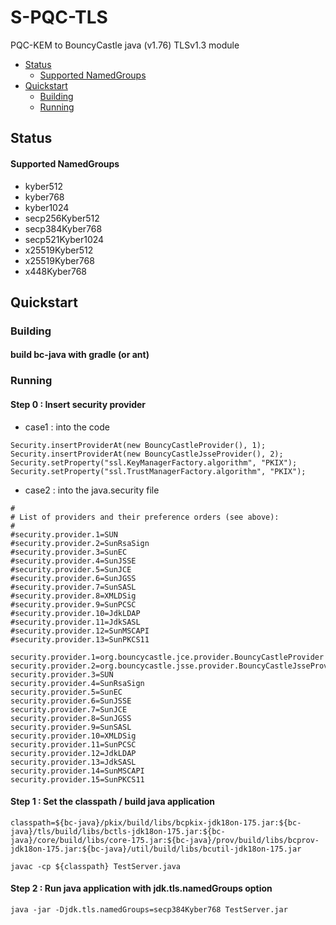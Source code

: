 # S-PQC-TLS
PQC-KEM to BouncyCastle java (v1.76) TLSv1.3 module


- [Status](#status)
  * [Supported NamedGroups](#supported-namedgroups)
- [Quickstart](#quickstart)
  * [Building](#building)
  * [Running](#running)

## Status
#### Supported NamedGroups
- kyber512
- kyber768
- kyber1024
- secp256Kyber512
- secp384Kyber768
- secp521Kyber1024
- x25519Kyber512
- x25519Kyber768
- x448Kyber768

## Quickstart
### Building
#### build bc-java with gradle (or ant)

### Running
#### Step 0 : Insert security provider
- case1 : into the code
```
Security.insertProviderAt(new BouncyCastleProvider(), 1);
Security.insertProviderAt(new BouncyCastleJsseProvider(), 2);		
Security.setProperty("ssl.KeyManagerFactory.algorithm", "PKIX");
Security.setProperty("ssl.TrustManagerFactory.algorithm", "PKIX");
```

- case2 : into the java.security file
```
#
# List of providers and their preference orders (see above):
#
#security.provider.1=SUN
#security.provider.2=SunRsaSign
#security.provider.3=SunEC
#security.provider.4=SunJSSE
#security.provider.5=SunJCE
#security.provider.6=SunJGSS
#security.provider.7=SunSASL
#security.provider.8=XMLDSig
#security.provider.9=SunPCSC
#security.provider.10=JdkLDAP
#security.provider.11=JdkSASL
#security.provider.12=SunMSCAPI
#security.provider.13=SunPKCS11

security.provider.1=org.bouncycastle.jce.provider.BouncyCastleProvider
security.provider.2=org.bouncycastle.jsse.provider.BouncyCastleJsseProvider
security.provider.3=SUN
security.provider.4=SunRsaSign
security.provider.5=SunEC
security.provider.6=SunJSSE
security.provider.7=SunJCE
security.provider.8=SunJGSS
security.provider.9=SunSASL
security.provider.10=XMLDSig
security.provider.11=SunPCSC
security.provider.12=JdkLDAP
security.provider.13=JdkSASL
security.provider.14=SunMSCAPI
security.provider.15=SunPKCS11
```

#### Step 1 : Set the classpath / build java application
```
classpath=${bc-java}/pkix/build/libs/bcpkix-jdk18on-175.jar:${bc-java}/tls/build/libs/bctls-jdk18on-175.jar:${bc-java}/core/build/libs/core-175.jar:${bc-java}/prov/build/libs/bcprov-jdk18on-175.jar:${bc-java}/util/build/libs/bcutil-jdk18on-175.jar

javac -cp ${classpath} TestServer.java
```

#### Step 2 : Run java application with jdk.tls.namedGroups option
```
java -jar -Djdk.tls.namedGroups=secp384Kyber768 TestServer.jar
```
